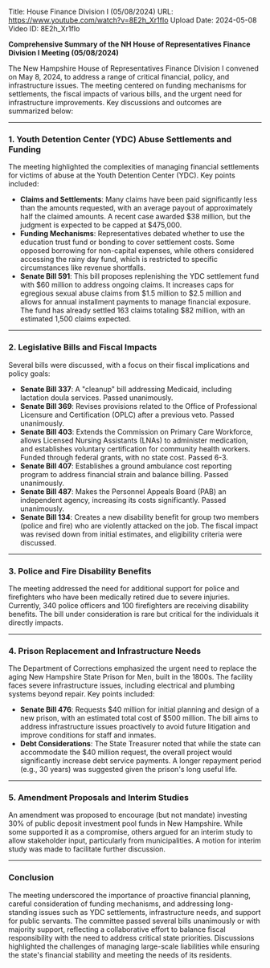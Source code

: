 Title: House Finance Division I (05/08/2024)
URL: https://www.youtube.com/watch?v=8E2h_Xr1fIo
Upload Date: 2024-05-08
Video ID: 8E2h_Xr1fIo

**Comprehensive Summary of the NH House of Representatives Finance Division I Meeting (05/08/2024)**

The New Hampshire House of Representatives Finance Division I convened on May 8, 2024, to address a range of critical financial, policy, and infrastructure issues. The meeting centered on funding mechanisms for settlements, the fiscal impacts of various bills, and the urgent need for infrastructure improvements. Key discussions and outcomes are summarized below:

---

### **1. Youth Detention Center (YDC) Abuse Settlements and Funding**
The meeting highlighted the complexities of managing financial settlements for victims of abuse at the Youth Detention Center (YDC). Key points included:
- **Claims and Settlements**: Many claims have been paid significantly less than the amounts requested, with an average payout of approximately half the claimed amounts. A recent case awarded $38 million, but the judgment is expected to be capped at $475,000.
- **Funding Mechanisms**: Representatives debated whether to use the education trust fund or bonding to cover settlement costs. Some opposed borrowing for non-capital expenses, while others considered accessing the rainy day fund, which is restricted to specific circumstances like revenue shortfalls.
- **Senate Bill 591**: This bill proposes replenishing the YDC settlement fund with $60 million to address ongoing claims. It increases caps for egregious sexual abuse claims from $1.5 million to $2.5 million and allows for annual installment payments to manage financial exposure. The fund has already settled 163 claims totaling $82 million, with an estimated 1,500 claims expected.

---

### **2. Legislative Bills and Fiscal Impacts**
Several bills were discussed, with a focus on their fiscal implications and policy goals:
- **Senate Bill 337**: A "cleanup" bill addressing Medicaid, including lactation doula services. Passed unanimously.
- **Senate Bill 369**: Revises provisions related to the Office of Professional Licensure and Certification (OPLC) after a previous veto. Passed unanimously.
- **Senate Bill 403**: Extends the Commission on Primary Care Workforce, allows Licensed Nursing Assistants (LNAs) to administer medication, and establishes voluntary certification for community health workers. Funded through federal grants, with no state cost. Passed 6-3.
- **Senate Bill 407**: Establishes a ground ambulance cost reporting program to address financial strain and balance billing. Passed unanimously.
- **Senate Bill 487**: Makes the Personnel Appeals Board (PAB) an independent agency, increasing its costs significantly. Passed unanimously.
- **Senate Bill 134**: Creates a new disability benefit for group two members (police and fire) who are violently attacked on the job. The fiscal impact was revised down from initial estimates, and eligibility criteria were discussed.

---

### **3. Police and Fire Disability Benefits**
The meeting addressed the need for additional support for police and firefighters who have been medically retired due to severe injuries. Currently, 340 police officers and 100 firefighters are receiving disability benefits. The bill under consideration is rare but critical for the individuals it directly impacts.

---

### **4. Prison Replacement and Infrastructure Needs**
The Department of Corrections emphasized the urgent need to replace the aging New Hampshire State Prison for Men, built in the 1800s. The facility faces severe infrastructure issues, including electrical and plumbing systems beyond repair. Key points included:
- **Senate Bill 476**: Requests $40 million for initial planning and design of a new prison, with an estimated total cost of $500 million. The bill aims to address infrastructure issues proactively to avoid future litigation and improve conditions for staff and inmates.
- **Debt Considerations**: The State Treasurer noted that while the state can accommodate the $40 million request, the overall project would significantly increase debt service payments. A longer repayment period (e.g., 30 years) was suggested given the prison's long useful life.

---

### **5. Amendment Proposals and Interim Studies**
An amendment was proposed to encourage (but not mandate) investing 30% of public deposit investment pool funds in New Hampshire. While some supported it as a compromise, others argued for an interim study to allow stakeholder input, particularly from municipalities. A motion for interim study was made to facilitate further discussion.

---

### **Conclusion**
The meeting underscored the importance of proactive financial planning, careful consideration of funding mechanisms, and addressing long-standing issues such as YDC settlements, infrastructure needs, and support for public servants. The committee passed several bills unanimously or with majority support, reflecting a collaborative effort to balance fiscal responsibility with the need to address critical state priorities. Discussions highlighted the challenges of managing large-scale liabilities while ensuring the state's financial stability and meeting the needs of its residents.